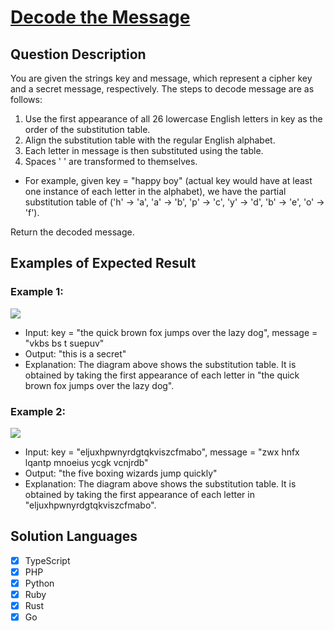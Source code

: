 # [Decode the Message](https://leetcode.com/problems/decode-the-message/description/)

## Question Description

You are given the strings key and message, which represent a cipher key and a secret message, respectively. The steps to decode message are as follows:

1. Use the first appearance of all 26 lowercase English letters in key as the order of the substitution table.
2. Align the substitution table with the regular English alphabet.
3. Each letter in message is then substituted using the table.
4. Spaces ' ' are transformed to themselves.

- For example, given key = "happy boy" (actual key would have at least one instance of each letter in the alphabet), we have the partial substitution table of ('h' -> 'a', 'a' -> 'b', 'p' -> 'c', 'y' -> 'd', 'b' -> 'e', 'o' -> 'f').

Return the decoded message.

## Examples of Expected Result

### Example 1:

![](https://assets.leetcode.com/uploads/2022/05/08/ex1new4.jpg)

- Input: key = "the quick brown fox jumps over the lazy dog", message = "vkbs bs t suepuv"
- Output: "this is a secret"
- Explanation: The diagram above shows the substitution table.
  It is obtained by taking the first appearance of each letter in "the quick brown fox jumps over the lazy dog".

### Example 2:

![](https://assets.leetcode.com/uploads/2022/05/08/ex2new.jpg)

- Input: key = "eljuxhpwnyrdgtqkviszcfmabo", message = "zwx hnfx lqantp mnoeius ycgk vcnjrdb"
- Output: "the five boxing wizards jump quickly"
- Explanation: The diagram above shows the substitution table.
  It is obtained by taking the first appearance of each letter in "eljuxhpwnyrdgtqkviszcfmabo".

## Solution Languages

- [x] TypeScript
- [x] PHP
- [x] Python
- [x] Ruby
- [x] Rust
- [x] Go
